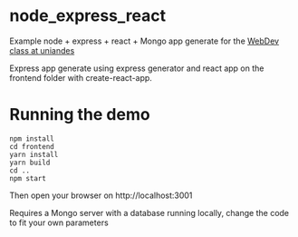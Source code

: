 # node_express_react

Example node + express + react + Mongo app generate for the [WebDev class at uniandes](johnguerra.co/classes/webDevelopment_spring_2018/)

Express app generate using express generator and react app on the frontend folder with create-react-app.

# Running the demo

```
npm install
cd frontend
yarn install
yarn build
cd ..
npm start
```
Then open your browser on http://localhost:3001

Requires a Mongo server with a database running locally, change the code to fit your own parameters


